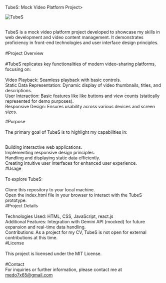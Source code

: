 TubeS: Mock Video Platform Project><br/>
 
  ![TubeS](https://github.com/user-attachments/assets/b50badef-41d5-484a-8e92-687ff3bafba9)<br/>
<br/>
<p>TubeS is a mock video platform project developed to showcase my skills in web development and video content management. It demonstrates proficiency in front-end technologies and user interface design principles.<br/>
<br/>
#Project Overview <br/>
<br/>
#TubeS replicates key functionalities of modern video-sharing platforms, focusing on:<br/>
<br/>
Video Playback: Seamless playback with basic controls.<br/>
Static Data Representation: Dynamic display of video thumbnails, titles, and descriptions.<br/>
User Interaction: Basic features like like buttons and view counts (statically represented for demo purposes).<br/>
Responsive Design: Ensures usability across various devices and screen sizes.<br/>
  
#Purpose<br/>
<br/>
The primary goal of TubeS is to highlight my capabilities in:<br/>
<br/>

Building interactive web applications.<br/>
Implementing responsive design principles.<br/>
Handling and displaying static data efficiently.<br/>
Creating intuitive user interfaces for enhanced user experience.<br/>
#Usage<br/>
<br/>
To explore TubeS:<br/>
<br/>
Clone this repository to your local machine.<br/>
Open the index.html file in your browser to interact with the TubeS prototype.<br/>
#Project Details<br/>
<br/>
Technologies Used: HTML, CSS, JavaScript, react.js<br/>
Additional Features: Integration with Gemini API (mocked) for future expansion and real-time data handling.<br/>
Contributions: As a project for my CV, TubeS is not open for external contributions at this time.<br/>
#License<br/>
<br/>
This project is licensed under the MIT License.<br/>
<br/>
#Contact<br/>
For inquiries or further information, please contact me at medo7x65@gmail.com<br/>
<p/>
